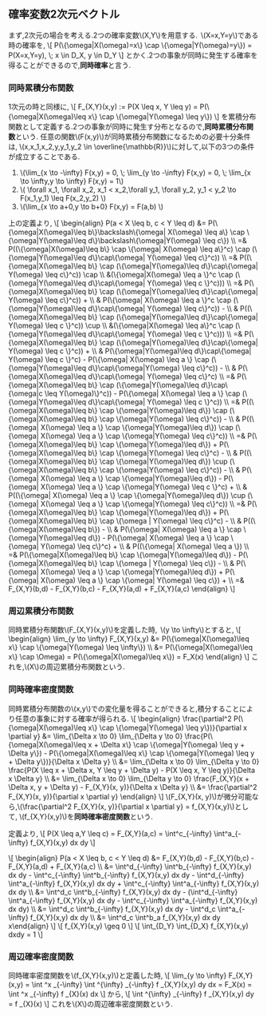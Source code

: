 ## 確率変数2次元ベクトル
まず,2次元の場合を考える.2つの確率変数\\(X,Y\\)を用意する. &nbsp;\\(X=x,Y=y\\)である時の確率を,
\\[
P(\\{\omega|X(\omega)=x\\} \cap \\{\omega|Y(\omega)=y\\}) = P(X=x,Y=y), \\; x \in D_X, y \in D_Y
\\]
とかく.2つの事象が同時に発生する確率を得ることができるので,**同時確率**と言う.

### 同時累積分布関数
1次元の時と同様に,
\\[
	F_{X,Y}(x,y) := P(X \leq x, Y \leq y) = P(\\{\omega|X(\omega)\leq x\\} \cap \\{\omega|Y(\omega) \leq y\\})
\\]
を累積分布関数として定義する.2つの事象が同時に発生す分布となるので,**同時累積分布関数**という.
任意の関数\\(F(x,y)\\)が同時累積分布関数になるための必要十分条件は,
\\(x,x_1,x_2,y,y_1,y_2 \in \overline{\mathbb{R}}\\)に対して,以下の3つの条件が成立することである.
1. \\(\lim_{x \to -\infty} F(x,y) = 0, \\; \lim_{y \to -\infty} F(x,y) = 0, \\; \lim_{x \to \infty,y \to \infty} F(x,y) = 1\\)
1. \\( \forall x_1, \forall x_2, x_1 < x_2,\forall y_1, \forall y_2, y_1 < y_2 \to F(x_1,y_1) \leq F(x_2,y_2) \\)
1. \\(\lim_{x \to a+0,y \to b+0} F(x,y) = F(a,b) \\)

上の定義より,
\\[
\begin{align}
P(a < X \leq b, c < Y \leq d) &= P(\\{\omega|X(\omega)\leq b\\}\backslash\\{\omega| X(\omega) \leq a\\} \cap \\{\omega|Y(\omega)\leq d\\}\backslash\\{\omega|Y(\omega) \leq c\\}) \\\\
=& P((\\{\omega|X(\omega)\leq b\\} \cap \\{\omega| X(\omega) \leq a\\}^c) \cap (\\{\omega|Y(\omega)\leq d\\}\cap\\{\omega| Y(\omega) \leq c\\}^c)) \\\\
=& P((\\{\omega|X(\omega)\leq b\\} \cap (\\{\omega|Y(\omega)\leq d\\}\cap\\{\omega| Y(\omega) \leq c\\}^c)) \cap \\\\
	&(\\{\omega|X(\omega) \leq a \\}^c \cap (\\{\omega|Y(\omega)\leq d\\}\cap\\{\omega| Y(\omega) \leq c \\}^c))) \\\\
=& P(\\{\omega|X(\omega)\leq b\\} \cap (\\{\omega|Y(\omega)\leq d\\}\cap\\{\omega| Y(\omega) \leq c\\}^c)) + \\\\
 & P(\\{\omega| X(\omega) \leq a \\}^c \cap (\\{\omega|Y(\omega)\leq d\\}\cap\\{\omega| Y(\omega) \leq c\\}^c)) - \\\\
 & P((\\{\omega|X(\omega)\leq b\\} \cap (\\{\omega|Y(\omega)\leq d\\}\cap\\{\omega| Y(\omega) \leq c \\}^c)) \cup \\\\
	&(\\{\omega|X(\omega) \leq a\\}^c \cap (\\{\omega|Y(\omega)\leq d\\}\cap\\{\omega| Y(\omega) \leq c \\}^c))) \\\\
=& P(\\{\omega|X(\omega)\leq b\\} \cap (\\{\omega|Y(\omega)\leq d\\}\cap\\{\omega| Y(\omega) \leq c \\}^c)) + \\\\
 & P(\\{\omega|Y(\omega)\leq d\\}\cap\\{\omega| Y(\omega) \leq c \\}^c) - P(\\{\omega| X(\omega) \leq a \\} \cap (\\{\omega|Y(\omega)\leq d\\}\cap\\{\omega|Y(\omega) \leq c\\}^c)) - \\\\
 & P(\\{\omega|X(\omega)\leq d\\}\cap\\{\omega| Y(\omega) \leq c\\}^c) \\\\
=& P(\\{\omega|X(\omega)\leq b\\} \cap (\\{\omega|Y(\omega)\leq d\\}\cap\\{\omega|c \leq Y(\omega)\\}^c)) - P(\\{\omega| X(\omega) \leq a \\} \cap (\\{\omega|Y(\omega)\leq d\\}\cap\\{\omega| Y(\omega) \leq c \\}^c)) \\\\
=& P((\\{\omega|X(\omega)\leq b\\} \cap \\{\omega|Y(\omega)\leq d\\}) \cap (\\{\omega|X(\omega)\leq b\\} \cap \\{\omega|Y(\omega) \leq c\\}^c)) - \\\\
& P((\\{\omega| X(\omega) \leq a \\} \cap \\{\omega|Y(\omega)\leq d\\}) \cap (\\{\omega| X(\omega) \leq a \\} \cap \\{\omega|Y(\omega) \leq c\\}^c)) \\\\
=& P(\\{\omega|X(\omega)\leq b\\} \cap \\{\omega|Y(\omega)\leq d\\}) +  P(\\{\omega|X(\omega)\leq b\\} \cap \\{\omega|Y(\omega) \leq c\\}^c) - \\\\
& P((\\{\omega|X(\omega)\leq b\\} \cap \\{\omega|Y(\omega)\leq d\\}) \cup (\\{\omega|X(\omega)\leq b\\} \cap \\{\omega|Y(\omega) \leq c\\}^c)) - \\\\
& P(\\{\omega| X(\omega) \leq a \\} \cap \\{\omega|Y(\omega)\leq d\\}) - P(\\{\omega| X(\omega) \leq a \\} \cap \\{\omega|Y(\omega) \leq c \\}^c) + \\\\
& P((\\{\omega| X(\omega) \leq a \\} \cap \\{\omega|Y(\omega)\leq d\\}) \cup (\\{\omega| X(\omega) \leq a \\} \cap \\{\omega|Y(\omega) \leq c\\}^c)) \\\\
=& P(\\{\omega|X(\omega)\leq b\\} \cap \\{\omega|Y(\omega)\leq d\\}) +  P(\\{\omega|X(\omega)\leq b\\} \cap \\{\omega | Y(\omega) \leq c\\}^c) - \\\\
& P((\\{\omega|X(\omega)\leq b\\}) - \\\\
& P(\\{\omega| X(\omega) \leq a \\} \cap \\{\omega|Y(\omega)\leq d\\}) - P(\\{\omega| X(\omega) \leq a \\} \cap \\{\omega| Y(\omega) \leq c\\}^c) + \\\\
& P((\\{\omega| X(\omega) \leq a \\}) \\\\
=& P(\\{\omega|X(\omega)\leq b\\} \cap \\{\omega|Y(\omega)\leq d\\}) -  P(\\{\omega|X(\omega)\leq b\\} \cap \\{\omega | Y(\omega) \leq c\\}) - \\\\
& P(\\{\omega| X(\omega) \leq a \\} \cap \\{\omega|Y(\omega)\leq d\\}) + P(\\{\omega| X(\omega) \leq a \\} \cap \\{\omega| Y(\omega) \leq c\\}) + \\\\
=& F_{X,Y}(b,d) - F_{X,Y}(b,c) - F_{X,Y}(a,d) + F_{X,Y}(a,c)
\end{align}
\\]

### 周辺累積分布関数
同時累積分布関数\\(F_{X,Y}(x,y)\\)を定義した時, &nbsp;\\(y \to \infty\\)とすると,
\\[
\begin{align}
	\lim_{y \to \infty} F_{X,Y}(x,y) &= P(\\{\omega|X(\omega)\leq x\\} \cap \\{\omega|Y(\omega) \leq \infty\\}) \\\\
	&= P(\\{\omega|X(\omega)\leq x\\} \cap \Omega) = P(\\{\omega|X(\omega)\leq x\\}) = F_X(x)
\end{align}
\\]
これを,\\(X\\)の周辺累積分布関数という.

### 同時確率密度関数
同時累積分布関数の\\(x,y\\)での変化量を得ることができると,積分することにより任意の事象に対する確率が得られる.
\\[
\begin{align}
	\frac{\partial^2 P(\\{\omega|X(\omega)\leq x\\} \cap \\{\omega|Y(\omega) \leq y\\})}{\partial x \partial y} &= \lim_{\Delta x \to 0} \lim_{\Delta y \to 0} \frac{P(\\{\omega|X(\omega)\leq x + \Delta x\\} \cap \\{\omega|Y(\omega) \leq y + \Delta y\\}) - P(\\{\omega|X(\omega)\leq x\\} \cap \\{\omega|Y(\omega) \leq y  + \Delta y\\})}{\Delta x \Delta y} \\\\
	&= \lim_{\Delta x \to 0} \lim_{\Delta y \to 0} \frac{P(X \leq x + \Delta x, Y \leq y + \Delta y) - P(X \leq x, Y \leq y)}{\Delta x \Delta y} \\\\
	&= \lim_{\Delta x \to 0} \lim_{\Delta y \to 0} \frac{F_{X,Y}(x + \Delta x, y + \Delta y) - F_{X,Y}(x, y)}{\Delta x \Delta y} \\\\
	&= \frac{\partial^2 F_{X,Y}(x, y)}{\partial x \partial y}
\end{align}
\\]
\\(F_{X,Y}(x, y)\\)が微分可能なら,\\(\frac{\partial^2 F_{X,Y}(x, y)}{\partial x \partial y} = f_{X,Y}(x,y)\\)として,&nbsp;\\(f_{X,Y}(x,y)\\)を**同時確率密度関数**という.

定義より,
\\[
P(X \leq a,Y \leq c) = F_{X,Y}(a,c) = \int^c_{-\infty} \int^a_{-\infty} f_{X,Y}(x,y) dx dy
\\]

\\[
\begin{align}
P(a < X \leq b, c < Y \leq d) &= F_{X,Y}(b,d) - F_{X,Y}(b,c) - F_{X,Y}(a,d) + F_{X,Y}(a,c) \\\\
&= \int^d_{-\infty} \int^b_{-\infty} f_{X,Y}(x,y) dx dy - \int^c_{-\infty} \int^b_{-\infty} f_{X,Y}(x,y) dx dy - \int^d_{-\infty} \int^a_{-\infty} f_{X,Y}(x,y) dx dy + \int^c_{-\infty} \int^a_{-\infty} f_{X,Y}(x,y) dx dy \\\\
&= \int^d_c \int^b_{-\infty} f_{X,Y}(x,y) dx dy - (\int^d_{-\infty} \int^a_{-\infty} f_{X,Y}(x,y) dx dy - \int^c_{-\infty} \int^a_{-\infty} f_{X,Y}(x,y) dx dy) \\\\
&= \int^d_c \int^b_{-\infty} f_{X,Y}(x,y) dx dy - \int^d_c \int^a_{-\infty} f_{X,Y}(x,y) dx dy \\\\
&= \int^d_c \int^b_a f_{X,Y}(x,y) dx dy
x\end{align}
\\]
\\[
f_{X,Y}(x,y) \geq 0
\\]
\\[
\int_{D_Y} \int_{D_X} f_{X,Y}(x,y) dxdy = 1
\\]

### 周辺確率密度関数
同時確率密度関数を\\(f_{X,Y}(x,y)\\)と定義した時,
\\[
\lim_{y \to \infty} F_{X,Y}(x,y) = \int ^x _{-\infty} \int ^{\infty} _{-\infty} f _{X,Y}(x,y) dy dx = F_X(x) = \int ^x _{-\infty} f _{X}(x) dx
\\]
から,
\\[
\int ^{\infty} _{-\infty} f _{X,Y}(x,y) dy  = f _{X}(x)
\\]
これを\\(X\\)の周辺確率密度関数という.
